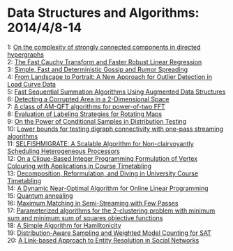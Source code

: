 # Data Structures and Algorithms: 2014/4/8-14  
1: [On the complexity of strongly connected components in directed  hypergraphs](https://doi.org/10.48550/arXiv.1112.1444)  
2: [The Fast Cauchy Transform and Faster Robust Linear Regression](https://doi.org/10.48550/arXiv.1207.4684)  
3: [Simple, Fast and Deterministic Gossip and Rumor Spreading](https://doi.org/10.48550/arXiv.1210.1193)  
4: [From Landscape to Portrait: A New Approach for Outlier Detection in Load  Curve Data](https://doi.org/10.48550/arXiv.1307.7751)  
5: [Fast Sequential Summation Algorithms Using Augmented Data Structures](https://doi.org/10.48550/arXiv.1404.1560)  
6: [Detecting a Corrupted Area in a 2-Dimensional Space](https://doi.org/10.48550/arXiv.1404.1577)  
7: [A class of AM-QFT algorithms for power-of-two FFT](https://doi.org/10.48550/arXiv.1404.1810)  
8: [Evaluation of Labeling Strategies for Rotating Maps](https://doi.org/10.48550/arXiv.1404.1849)  
9: [On the Power of Conditional Samples in Distribution Testing](https://doi.org/10.48550/arXiv.1210.8338)  
10: [Lower bounds for testing digraph connectivity with one-pass streaming  algorithms](https://doi.org/10.48550/arXiv.1404.1323)  
11: [SELFISHMIGRATE: A Scalable Algorithm for Non-clairvoyantly Scheduling  Heterogeneous Processors](https://doi.org/10.48550/arXiv.1404.1943)  
12: [On a Clique-Based Integer Programming Formulation of Vertex Colouring  with Applications in Course Timetabling](https://doi.org/10.48550/arXiv.0710.3603)  
13: [Decomposition, Reformulation, and Diving in University Course  Timetabling](https://doi.org/10.48550/arXiv.0903.1095)  
14: [A Dynamic Near-Optimal Algorithm for Online Linear Programming](https://doi.org/10.48550/arXiv.0911.2974)  
15: [Quantum annealing](https://doi.org/10.48550/arXiv.1404.2465)  
16: [Maximum Matching in Semi-Streaming with Few Passes](https://doi.org/10.48550/arXiv.1112.0184)  
17: [Parameterized algorithms for the 2-clustering problem with minimum sum  and minimum sum of squares objective functions](https://doi.org/10.48550/arXiv.1303.6867)  
18: [A Simple Algorithm for Hamiltonicity](https://doi.org/10.48550/arXiv.1404.2827)  
19: [Distribution-Aware Sampling and Weighted Model Counting for SAT](https://doi.org/10.48550/arXiv.1404.2984)  
20: [A Link-based Approach to Entity Resolution in Social Networks](https://doi.org/10.48550/arXiv.1404.3017)  